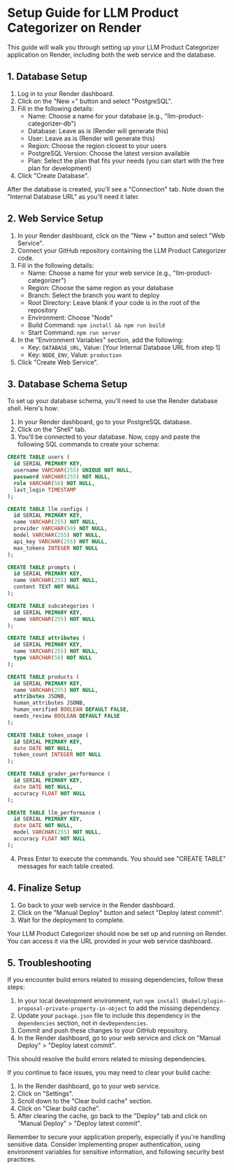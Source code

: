 # Setup Guide for LLM Product Categorizer on Render

This guide will walk you through setting up your LLM Product Categorizer application on Render, including both the web service and the database.

## 1. Database Setup

1. Log in to your Render dashboard.
2. Click on the "New +" button and select "PostgreSQL".
3. Fill in the following details:
   - Name: Choose a name for your database (e.g., "llm-product-categorizer-db")
   - Database: Leave as is (Render will generate this)
   - User: Leave as is (Render will generate this)
   - Region: Choose the region closest to your users
   - PostgreSQL Version: Choose the latest version available
   - Plan: Select the plan that fits your needs (you can start with the free plan for development)
4. Click "Create Database".

After the database is created, you'll see a "Connection" tab. Note down the "Internal Database URL" as you'll need it later.

## 2. Web Service Setup

1. In your Render dashboard, click on the "New +" button and select "Web Service".
2. Connect your GitHub repository containing the LLM Product Categorizer code.
3. Fill in the following details:
   - Name: Choose a name for your web service (e.g., "llm-product-categorizer")
   - Region: Choose the same region as your database
   - Branch: Select the branch you want to deploy
   - Root Directory: Leave blank if your code is in the root of the repository
   - Environment: Choose "Node"
   - Build Command: `npm install && npm run build`
   - Start Command: `npm run server`
4. In the "Environment Variables" section, add the following:
   - Key: `DATABASE_URL`, Value: [Your Internal Database URL from step 1]
   - Key: `NODE_ENV`, Value: `production`
5. Click "Create Web Service".

## 3. Database Schema Setup

To set up your database schema, you'll need to use the Render database shell. Here's how:

1. In your Render dashboard, go to your PostgreSQL database.
2. Click on the "Shell" tab.
3. You'll be connected to your database. Now, copy and paste the following SQL commands to create your schema:

```sql
CREATE TABLE users (
  id SERIAL PRIMARY KEY,
  username VARCHAR(255) UNIQUE NOT NULL,
  password VARCHAR(255) NOT NULL,
  role VARCHAR(50) NOT NULL,
  last_login TIMESTAMP
);

CREATE TABLE llm_configs (
  id SERIAL PRIMARY KEY,
  name VARCHAR(255) NOT NULL,
  provider VARCHAR(50) NOT NULL,
  model VARCHAR(255) NOT NULL,
  api_key VARCHAR(255) NOT NULL,
  max_tokens INTEGER NOT NULL
);

CREATE TABLE prompts (
  id SERIAL PRIMARY KEY,
  name VARCHAR(255) NOT NULL,
  content TEXT NOT NULL
);

CREATE TABLE subcategories (
  id SERIAL PRIMARY KEY,
  name VARCHAR(255) NOT NULL
);

CREATE TABLE attributes (
  id SERIAL PRIMARY KEY,
  name VARCHAR(255) NOT NULL,
  type VARCHAR(50) NOT NULL
);

CREATE TABLE products (
  id SERIAL PRIMARY KEY,
  name VARCHAR(255) NOT NULL,
  attributes JSONB,
  human_attributes JSONB,
  human_verified BOOLEAN DEFAULT FALSE,
  needs_review BOOLEAN DEFAULT FALSE
);

CREATE TABLE token_usage (
  id SERIAL PRIMARY KEY,
  date DATE NOT NULL,
  token_count INTEGER NOT NULL
);

CREATE TABLE grader_performance (
  id SERIAL PRIMARY KEY,
  date DATE NOT NULL,
  accuracy FLOAT NOT NULL
);

CREATE TABLE llm_performance (
  id SERIAL PRIMARY KEY,
  date DATE NOT NULL,
  model VARCHAR(255) NOT NULL,
  accuracy FLOAT NOT NULL
);
```

4. Press Enter to execute the commands. You should see "CREATE TABLE" messages for each table created.

## 4. Finalize Setup

1. Go back to your web service in the Render dashboard.
2. Click on the "Manual Deploy" button and select "Deploy latest commit".
3. Wait for the deployment to complete.

Your LLM Product Categorizer should now be set up and running on Render. You can access it via the URL provided in your web service dashboard.

## 5. Troubleshooting

If you encounter build errors related to missing dependencies, follow these steps:

1. In your local development environment, run `npm install @babel/plugin-proposal-private-property-in-object` to add the missing dependency.
2. Update your `package.json` file to include this dependency in the `dependencies` section, not in `devDependencies`.
3. Commit and push these changes to your GitHub repository.
4. In the Render dashboard, go to your web service and click on "Manual Deploy" > "Deploy latest commit".

This should resolve the build errors related to missing dependencies.

If you continue to face issues, you may need to clear your build cache:

1. In the Render dashboard, go to your web service.
2. Click on "Settings".
3. Scroll down to the "Clear build cache" section.
4. Click on "Clear build cache".
5. After clearing the cache, go back to the "Deploy" tab and click on "Manual Deploy" > "Deploy latest commit".

Remember to secure your application properly, especially if you're handling sensitive data. Consider implementing proper authentication, using environment variables for sensitive information, and following security best practices.